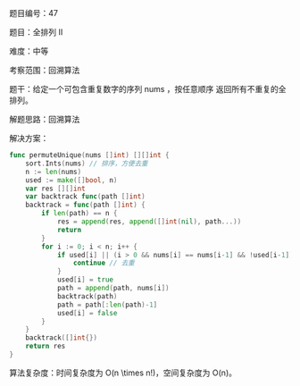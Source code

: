 题目编号：47

题目：全排列 II

难度：中等

考察范围：回溯算法

题干：给定一个可包含重复数字的序列 nums ，按任意顺序 返回所有不重复的全排列。

解题思路：回溯算法

解决方案：

```go
func permuteUnique(nums []int) [][]int {
    sort.Ints(nums) // 排序，方便去重
    n := len(nums)
    used := make([]bool, n)
    var res [][]int
    var backtrack func(path []int)
    backtrack = func(path []int) {
        if len(path) == n {
            res = append(res, append([]int(nil), path...))
            return
        }
        for i := 0; i < n; i++ {
            if used[i] || (i > 0 && nums[i] == nums[i-1] && !used[i-1]) {
                continue // 去重
            }
            used[i] = true
            path = append(path, nums[i])
            backtrack(path)
            path = path[:len(path)-1]
            used[i] = false
        }
    }
    backtrack([]int{})
    return res
}
```

算法复杂度：时间复杂度为 O(n \times n!)，空间复杂度为 O(n)。